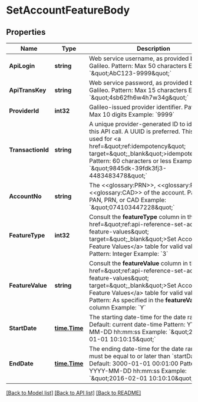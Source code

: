 # SetAccountFeatureBody

## Properties
Name | Type | Description | Notes
------------ | ------------- | ------------- | -------------
**ApiLogin** | **string** | Web service username, as provided by Galileo. Pattern: Max 50 characters Example: &#x60;\&quot;AbC123-9999\&quot;&#x60; | [default to AbC123-9999]
**ApiTransKey** | **string** | Web service password, as provided by Galileo. Pattern: Max 15 characters Example: &#x60;\&quot;4sb62fh6w4h7w34g\&quot;&#x60; | [default to 4sb62fh6w4h7w34g]
**ProviderId** | **int32** | Galileo-issued provider identifier. Pattern: Max 10 digits Example: &#x60;9999&#x60; | [default to 9999]
**TransactionId** | **string** | A unique provider-generated ID to identify this API call. A UUID is preferred. This value is used for &lt;a href&#x3D;\&quot;ref:idempotency\&quot; target&#x3D;\&quot;_blank\&quot;&gt;idempotency&lt;/a&gt;. Pattern: 60 characters or less Example: &#x60;\&quot;9845dk-39fdk3fj3-4483483478\&quot;&#x60; | [default to 123e4567-e89b-12d3-a456-426614174000]
**AccountNo** | **string** | The &lt;&lt;glossary:PRN&gt;&gt;, &lt;&lt;glossary:PAN&gt;&gt; or &lt;&lt;glossary:CAD&gt;&gt; of the account. Pattern: PAN, PRN, or CAD Example: &#x60;\&quot;074103447228\&quot;&#x60; | [default to 074103447228]
**FeatureType** | **int32** | Consult the **featureType** column in the &lt;a href&#x3D;\&quot;ref:api-reference-set-account-feature-values\&quot; target&#x3D;\&quot;_blank\&quot;&gt;Set Account Feature Values&lt;/a&gt; table for valid values. Pattern: Integer Example: &#x60;3&#x60; | [default to 3]
**FeatureValue** | **string** | Consult the **featureValue** column in the &lt;a href&#x3D;\&quot;ref:api-reference-set-account-feature-values\&quot; target&#x3D;\&quot;_blank\&quot;&gt;Set Account Feature Values&lt;/a&gt; table for valid values. Pattern: As specified in the **featureValue** column Example: &#x60;Y&#x60; | [optional] [default to null]
**StartDate** | [**time.Time**](time.Time.md) | The starting date-time for the date range. Default: current date-time Pattern: YYYY-MM-DD hh:mm:ss Example: &#x60;\&quot;2016-01-01 10:10:15\&quot;&#x60; | [optional] [default to null]
**EndDate** | [**time.Time**](time.Time.md) | The ending date-time for the date range; must be equal to or later than &#x60;startDate&#x60;. Default: 3000-01-01 00:01:00 Pattern: YYYY-MM-DD hh:mm:ss Example: &#x60;\&quot;2016-02-01 10:10:10\&quot;&#x60; | [optional] [default to null]

[[Back to Model list]](../README.md#documentation-for-models) [[Back to API list]](../README.md#documentation-for-api-endpoints) [[Back to README]](../README.md)

